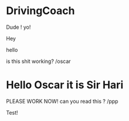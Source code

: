 # DrivingCoach
Dude !
yo!

Hey

hello

is this shit working? /oscar



Hello Oscar it is Sir Hari
=======
PLEASE WORK NOW! can you read this ? /ppp

Test!

